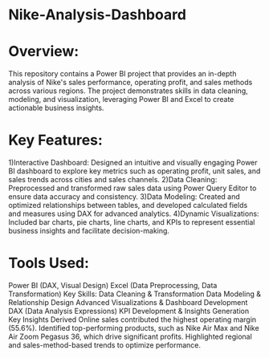 # Nike-Analysis-Dashboard
# Overview:
This repository contains a Power BI project that provides an in-depth analysis of Nike's sales performance, operating profit, and sales methods across various regions. The project demonstrates skills in data cleaning, modeling, and visualization, leveraging Power BI and Excel to create actionable business insights.

# Key Features:
1)Interactive Dashboard: Designed an intuitive and visually engaging Power BI dashboard to explore key metrics such as operating profit, unit sales, and sales trends across cities and sales channels.
2)Data Cleaning: Preprocessed and transformed raw sales data using Power Query Editor to ensure data accuracy and consistency.
3)Data Modeling: Created and optimized relationships between tables, and developed calculated fields and measures using DAX for advanced analytics.
4)Dynamic Visualizations: Included bar charts, pie charts, line charts, and KPIs to represent essential business insights and facilitate decision-making.
 # Tools Used:
Power BI (DAX, Visual Design)
Excel (Data Preprocessing, Data Transformation)
Key Skills:
Data Cleaning & Transformation
Data Modeling & Relationship Design
Advanced Visualizations & Dashboard Development
DAX (Data Analysis Expressions)
KPI Development & Insights Generation
Key Insights Derived
Online sales contributed the highest operating margin (55.6%).
Identified top-performing products, such as Nike Air Max and Nike Air Zoom Pegasus 36, which drive significant profits.
Highlighted regional and sales-method-based trends to optimize performance.
